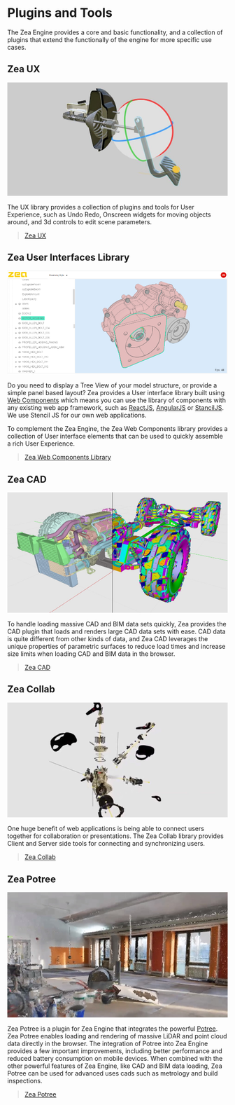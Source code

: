 # Plugins and Tools

The Zea Engine provides a core and basic functionality, and a collection of plugins that extend the functionally of the engine for more specific use cases.

## Zea UX

![UX](_media/ux-handles.jpg)

The UX library provides a collection of plugins and tools for User Experience, such as Undo Redo, Onscreen widgets for moving objects around, and 3d controls to edit scene parameters.

> [Zea UX](https://docs.zea.live/zea-ux/)

## Zea User Interfaces Library

![web-components-example](_media/web-components-example.png)

Do you need to display a Tree View of your model structure, or provide a simple panel based layout? Zea provides a User interface library built using [Web Components](https://developer.mozilla.org/en-US/docs/Web/Web_Components) which means you can use the library of components with any existing web app framework, such as [ReactJS](https://reactjs.org/), [AngularJS](https://angularjs.org/) or [StancilJS](https://stenciljs.com/). We use Stencil JS for our own web applications.

To complement the Zea Engine, the Zea Web Components library provides a collection of User interface elements that can be used to quickly assemble a rich User Experience.

> [Zea Web Components Library](http://web-components-staging.zea.live)

## Zea CAD

![UX](_media/4x4.jpg)

<!-- ![UX](_media/Hospital-noArch.jpg) -->

To handle loading massive CAD and BIM data sets quickly, Zea provides the CAD plugin that loads and renders large CAD data sets with ease. CAD data is quite different from other kinds of data, and Zea CAD leverages the unique properties of parametric surfaces to reduce load times and increase size limits when loading CAD and BIM data in the browser.

> [Zea CAD](https://docs.zea.live/zea-cad/)

## Zea Collab

![vr-collaboration](_media/vr-collaboration.jpg)

One huge benefit of web applications is being able to connect users together for collaboration or presentations. The Zea Collab library provides Client and Server side tools for connecting and synchronizing users.

> [Zea Collab](https://docs.zea.live/zea-collab/)

## Zea Potree

![Zea Potree](_media/zea-pointclouds.jpg)

Zea Potree is a plugin for Zea Engine that integrates the powerful [Potree](https://github.com/potree/potree/). Zea Potree enables loading and rendering of massive LiDAR and point cloud data directly in the browser. The integration of Potree into Zea Engine provides a few important improvements, including better performance and reduced battery consumption on mobile devices. When combined with the other powerful features of Zea Engine, like CAD and BIM data loading, Zea Potree can be used for advanced uses cads such as metrology and build inspections.

> [Zea Potree](https://docs.zea.live/zea-potree/)
